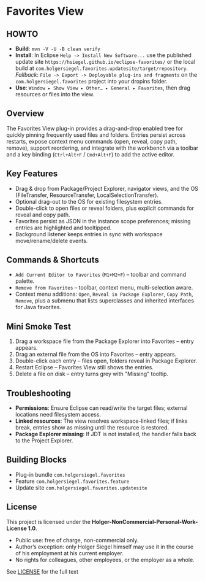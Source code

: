 # Favorites View

## HOWTO
- **Build**: `mvn -V -U -B clean verify`
- **Install**: In Eclipse `Help -> Install New Software...` use the published update site `https://hsiegel.github.io/eclipse-favorites/` or the local build at `com.holgersiegel.favorites.updatesite/target/repository`. *Fallback*: `File -> Export -> Deployable plug-ins and fragments` on the `com.holgersiegel.favorites` project into your dropins folder.
- **Use**: `Window ▸ Show View ▸ Other… ▸ General ▸ Favorites`, then drag resources or files into the view.

## Overview
The Favorites View plug-in provides a drag-and-drop enabled tree for quickly pinning frequently used files and folders. Entries persist across restarts, expose context menu commands (open, reveal, copy path, remove), support reordering, and integrate with the workbench via a toolbar and a key binding (`Ctrl+Alt+F` / `Cmd+Alt+F`) to add the active editor.

## Key Features
- Drag & drop from Package/Project Explorer, navigator views, and the OS (FileTransfer, ResourceTransfer, LocalSelectionTransfer).
- Optional drag-out to the OS for existing filesystem entries.
- Double-click to open files or reveal folders, plus explicit commands for reveal and copy path.
- Favorites persist as JSON in the instance scope preferences; missing entries are highlighted and tooltipped.
- Background listener keeps entries in sync with workspace move/rename/delete events.

## Commands & Shortcuts
- `Add Current Editor to Favorites` (`M1+M2+F`) – toolbar and command palette.
- `Remove from Favorites` – toolbar, context menu, multi-selection aware.
- Context menu additions: `Open`, `Reveal in Package Explorer`, `Copy Path`, `Remove`, plus a submenu that lists superclasses and inherited interfaces for Java favorites.

## Mini Smoke Test
1. Drag a workspace file from the Package Explorer into Favorites – entry appears.
2. Drag an external file from the OS into Favorites – entry appears.
3. Double-click each entry – files open, folders reveal in Package Explorer.
4. Restart Eclipse – Favorites View still shows the entries.
5. Delete a file on disk – entry turns grey with "Missing" tooltip.

## Troubleshooting
- **Permissions**: Ensure Eclipse can read/write the target files; external locations need filesystem access.
- **Linked resources**: The view resolves workspace-linked files; if links break, entries show as missing until the resource is restored.
- **Package Explorer missing**: If JDT is not installed, the handler falls back to the Project Explorer.

## Building Blocks
- Plug-in bundle `com.holgersiegel.favorites`
- Feature `com.holgersiegel.favorites.feature`
- Update site `com.holgersiegel.favorites.updatesite`

## License

This project is licensed under the **Holger-NonCommercial-Personal-Work-License 1.0**.

- Public use: free of charge, non-commercial only.  
- Author’s exception: only Holger Siegel himself may use it in the course of his
  employment at his current employer.  
- No rights for colleagues, other employees, or the employer as a whole.  

See [LICENSE](./LICENSE.md) for the full text




